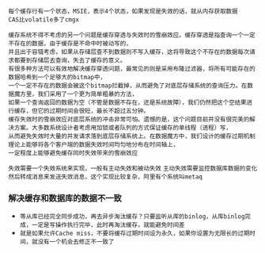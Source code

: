 ```
每个缓存行有一个状态，MSIE，表示4个状态，如果发现是失效的话，就从内存获取数据
CAS比volatile多了cmgx
```

```
缓存系统不得不考虑的另一个问题是缓存穿透与失效时的雪崩效应。缓存穿透是指查询一个一定不存在的数据，由于缓存是不命中时被动写的，
并且出于容错考虑，如果从存储层查不到数据则不写入缓存，这将导致这个不存在的数据每次请求都要到存储层去查询，失去了缓存的意义。
有很多种方法可以有效地解决缓存穿透问题，最常见的则是采用布隆过滤器，将所有可能存在的数据哈希到一个足够大的bitmap中，
一个一定不存在的数据会被这个bitmap拦截掉，从而避免了对底层存储系统的查询压力。在数据魔方里，我们采用了一个更为简单粗暴的方法，
如果一个查询返回的数据为空（不管是数据不存在，还是系统故障），我们仍然把这个空结果进行缓存，但它的过期时间会很短，最长不超过五分钟。
缓存失效时的雪崩效应对底层系统的冲击非常可怕。遗憾的是，这个问题目前并没有很完美的解决方案。大多数系统设计者考虑用加锁或者队列的方式保证缓存的单线程（进程）写，
从而避免失效时大量的并发请求落到底层存储系统上。在数据魔方中，我们设计的缓存过期机制理论上能够将各个客户端的数据失效时间均匀地分布在时间轴上，
一定程度上能够避免缓存同时失效带来的雪崩效应
```

`失效需要一个失效系统来实现，一般有主动失效和被动失效`
`主动失效需要监控数据库数据的变化然后转成消息来发送失效消息，这个实现比较复杂，阿里有个系统叫metaq`



### 解决缓存和数据库的数据不一致

* `等从库已经完全同步成功，再去异步淘汰缓存？只要监听从库的binlog，从库binlog完成，一定是写操作执行完毕，此时再淘汰缓存，就能避免时间差`
* `就是如果允许Cache miss，不要将缓存过期时间设为永久，如果你设置为无限长的过期时间，就没有一个机会去修正不一致了`